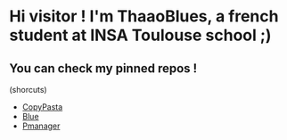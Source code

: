# Hi visitor ! I'm ThaaoBlues, a french student at INSA Toulouse school ;)
## You can check my pinned repos !
(shorcuts)

- [CopyPasta](https://github.com/copypastaofficial/copypasta)
- [Blue](https://github.com/thaaoblues/Blue)
- [Pmanager](https://github.com/thaaoblues/pmanager)

<!---
ThaaoBlues/ThaaoBlues is a ✨ special ✨ repository because its `README.md` (this file) appears on your GitHub profile.
You can click the Preview link to take a look at your changes.
--->
